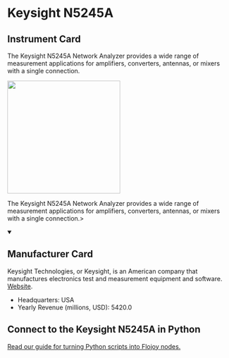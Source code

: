 
# Keysight N5245A

## Instrument Card

<div className="flex">

<div>

The Keysight N5245A Network Analyzer provides a wide range of measurement applications for amplifiers, converters, antennas, or mixers with a single connection.

</div>

<img width="256" src="https://v5.airtableusercontent.com/v1/19/19/1691539200000/4pvto2N1iyftEi6EQRJ9ZA/sfKf0xr5k7orbtxF83IRVeihyE3VnCjt6SefhofaeoTuBXGaLntu9_2zqfcgklKo4RVAUBJ0PkpBzDSNZ0uOYegI-HBstAXcqWBR-onQ7AU/wm-O44_TAz_7zV9XZLmVcj-K3LpoPQs_i9UJXBlXud0"/>

</div>

The Keysight N5245A Network Analyzer provides a wide range of measurement applications for amplifiers, converters, antennas, or mixers with a single connection.>

<details open>
<summary><h2>Manufacturer Card</h2></summary>

Keysight Technologies, or Keysight, is an American company that manufactures electronics test and measurement equipment and software. <a href="https://www.keysight.com/us/en/home.html">Website</a>.

<ul>
  <li>Headquarters: USA</li>
  <li>Yearly Revenue (millions, USD): 5420.0</li>
</ul>
</details>

## Connect to the Keysight N5245A in Python

[Read our guide for turning Python scripts into Flojoy nodes.](https://docs.flojoy.ai/custom-nodes/creating-custom-node/)


